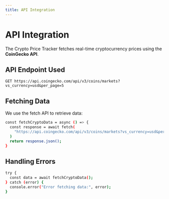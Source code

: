 ```yaml
---
title: API Integration
---
```


# API Integration

The Crypto Price Tracker fetches real-time cryptocurrency prices using the **CoinGecko API**.

## API Endpoint Used
```http
GET https://api.coingecko.com/api/v3/coins/markets?vs_currency=usd&per_page=5
```

## Fetching Data
We use the fetch API to retrieve data:

```bash
const fetchCryptoData = async () => {
  const response = await fetch(
    "https://api.coingecko.com/api/v3/coins/markets?vs_currency=usd&per_page=5"
  )
  return response.json();
}
```

## Handling Errors
```bash
try {
  const data = await fetchCryptoData();
} catch (error) {
  console.error("Error fetching data:", error);
}
````